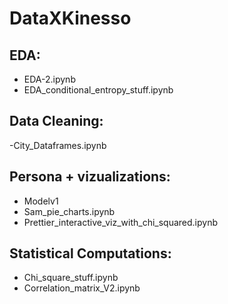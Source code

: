 # DataXKinesso

## EDA: 
- EDA-2.ipynb
- EDA_conditional_entropy_stuff.ipynb

## Data Cleaning:
-City_Dataframes.ipynb 


## Persona + vizualizations: 
- Modelv1
- Sam_pie_charts.ipynb
- Prettier_interactive_viz_with_chi_squared.ipynb



## Statistical Computations:
- Chi_square_stuff.ipynb 
- Correlation_matrix_V2.ipynb



